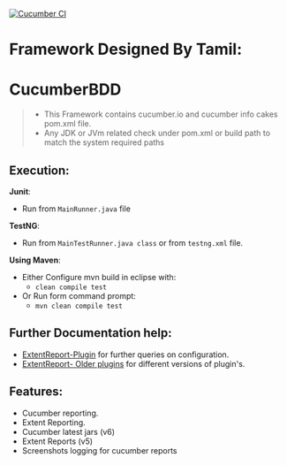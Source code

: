 [![Cucumber CI](https://github.com/Damm999/CucumberBDD/actions/workflows/CI.yml/badge.svg)](https://github.com/Damm999/CucumberBDD/actions/workflows/CI.yml)


# Framework Designed By Tamil: 

# CucumberBDD
> * This Framework contains cucumber.io and cucumber info cakes pom.xml file.
> * Any JDK or JVm related check under pom.xml or build path to match the system required paths


## Execution: 
**Junit**:
* Run from `MainRunner.java` file

**TestNG**:
* Run from `MainTestRunner.java class` or from `testng.xml` file.

**Using Maven**:
* Either Configure mvn build in eclipse with:
  * `clean compile test`
* Or Run form command prompt:
  * `mvn clean compile test`


## Further Documentation help:
* [ExtentReport-Plugin](https://github.com/grasshopper7/extentreports-cucumber6-adapter) for further queries on configuration.
* [ExtentReport- Older plugins](https://www.extentreports.com/docs/versions/5/java/plugins.html) for different versions of plugin's.

## Features:
* Cucumber reporting.
* Extent Reporting.
* Cucumber latest jars (v6)
* Extent Reports (v5)
* Screenshots logging for cucumber reports 
